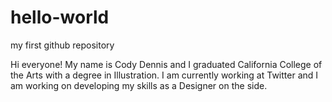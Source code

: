 # hello-world
my first github repository 

Hi everyone! My name is Cody Dennis and I graduated California College of the Arts with a degree in Illustration. I am currently working at Twitter and I am working on developing my skills as a Designer on the side. 
